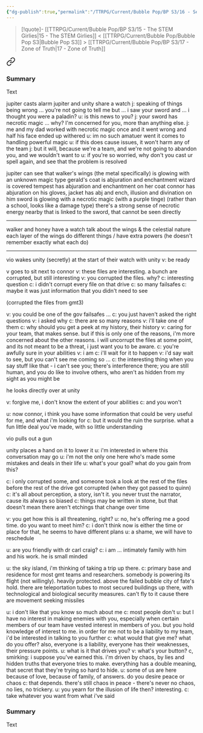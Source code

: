 ```yaml
---
{"dg-publish":true,"permalink":"/TTRPG/Current/Bubble Pop/BP S3/16 - Secrets Shared Secrets Kept/"}
---
```


> [!quote]- [[TTRPG/Current/Bubble Pop/BP S3/15 - The STEM Girlies\|15 - The STEM Girlies]] < [[TTRPG/Current/Bubble Pop/Bubble Pop S3\|Bubble Pop S3]] > [[TTRPG/Current/Bubble Pop/BP S3/17 - Zone of Truth\|17 - Zone of Truth]]
> 
<div class="transclusion internal-embed is-loaded"><a class="markdown-embed-link" href="/ttrpg/current/bubble-pop/bp-s3/15-the-stem-girlies/#summary" aria-label="Open link"><svg xmlns="http://www.w3.org/2000/svg" width="24" height="24" viewBox="0 0 24 24" fill="none" stroke="currentColor" stroke-width="2" stroke-linecap="round" stroke-linejoin="round" class="svg-icon lucide-link"><path d="M10 13a5 5 0 0 0 7.54.54l3-3a5 5 0 0 0-7.07-7.07l-1.72 1.71"></path><path d="M14 11a5 5 0 0 0-7.54-.54l-3 3a5 5 0 0 0 7.07 7.07l1.71-1.71"></path></svg></a><div class="markdown-embed">



### Summary

Text

</div></div>



jupiter casts alarm
jupiter and unity share a watch
j: speaking of things being wrong ... you're not going to tell me but ... i saw your sword and ... i thought you were a paladin?
u: is this news to you?
j: your sword has necrotic magic ... why? I'm concerned for you, more than anything else.
j: me and my dad worked with necrotic magic once and it went wrong and half his face ended up withered
u: im no such amatuer went it comes to handling powerful magic
u: if this does cause issues, it won't harm any of the team
j: but it will, because we're a team, and we're not going to abandon you, and we wouldn't want to
u: if you're so worried, why don't you cast ur spell again, and see that the problem is resolved

jupiter can see that walker's wings (the metal specifically) is glowing with an unknown magic type
gerald's coat is abjuration and enchantment
wizard is covered
tempest has abjuration and enchantment on her coat
connor has abjuration on his gloves, jacket has abj and ench, illusion and divination on him
sword is glowing with a necrotic magic (with a purple tinge) (rather than a school, looks like a damage type)
there's a strong sense of necrotic energy nearby that is linked to the sword, that cannot be seen directly

---

walker and honey have a watch
talk about the wings & the celestial nature
each layer of the wings do different things / have extra powers (he doesn't remember exactly what each do)

---

vio wakes unity (secretly) at the start of their watch with unity
v: be ready

v goes to sit next to connor
v: these files are interesting. a bunch are corrupted, but still interesting
v: you corrupted the files. why?
c: interesting question
c: i didn't corrupt every file on that drive
c: so many failsafes
c: maybe it was just information that you didn't need to see

(corrupted the files from gmt3)

v: you could be one of the gov failsafes ...
c: you just haven't asked the right questions
v: i asked why
c: there are so many reasons
v: i'll take one of them
c: why should you get a peek at my history, their history
v: caring for your team, that makes sense. but if this is only one of the reasons, i'm more concerned about the other reasons. i will uncorrupt the files at some point, and its not meant to be a threat, i just want you to be aware. 
c: you're awfully sure in your abilities
v: i am
c: i'll wait for it to happen
v: i'd say wait to see, but you can't see me coming so ...
c: the interesting thing when you say stuff like that - i can't see you; there's interference there; you are still human, and you do like to involve others, who aren't as hidden from my sight as you might be

he looks directly over at unity

v: forgive me, i don't know the extent of your abilities
c: and you won't

u: now connor, i think you have some information that could be very useful for me, and what i'm looking for
c: but it would the ruin the surprise. what a fun little deal you've made, with so little understanding

vio pulls out a gun

unity places a hand on it to lower it
u: i'm interested in where this conversation may go
u: i'm not the only one here who's made some mistakes and deals in their life
u: what's your goal? what do you gain from this?

c: i only corrupted some, and someone took a look at the rest of the files before the rest of the drive got corrupted (when they got passed to quinn)
c: it's all about perception, a story, isn't it. you never trust the narrator, cause its always so biased
c: things may be written in stone, but that doesn't mean there aren't etchings that change over time

v: you get how this is all threatening, right?
u: no, he's offering me a good time. do you want to meet him?
c: i don't think now is either the time or place for that, he seems to have different plans
u: a shame, we will have to reschedule

u: are you friendly with dr carl craig?
c: i am ... intimately family with him and his work. he is small minded

u: the sky island, i'm thinking of taking a trip up there.
c: primary base and residence for most gmt teams and researchers. somebody is powering its flight (not willingly). heavily protected. above the failed bubble city of fate's hold. there are teleportation tubes to most secured buildings up there, with technological and biological security measures. can't fly to it cause there are movement seeking missiles

u: i don't like that you know so much about me
c: most people don't
u: but I have no interest in making enemies with you, especially when certain members of our team have vested interest in members of you. but you hold knowledge of interest to me. in order for me not to be a liability to my team, i'd be interested in talking to you further
c: what would that give me? what do you offer? also, everyone is a liability, everyone has their weaknesses, their pressure points.
u: what is it that drives you?
v: what's your button?
c, smirking: i suppose you've earned this. i'm driven by chaos, by lies and hidden truths that everyone tries to make. everything has a double meaning, that secret that they're trying so hard to hide. 
u: some of us are here because of love, because of family, of answers. do you desire peace or chaos
c: that depends. there's still chaos in peace - there's never no chaos, no lies, no trickery. 
u: you yearn for the illusion of life then? interesting.
c: take whatever you want from what i've said


### Summary

Text
